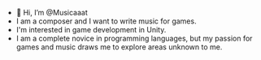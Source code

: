 - 👋 Hi, I’m @Musicaaat
- I am a composer and I want to write music for games.
- I'm interested in game development in Unity.
- I am a complete novice in programming languages, but my passion for games and music draws me to explore areas unknown to me.

<!---
Musicaaat/Musicaaat is a ✨ special ✨ repository because its `README.md` (this file) appears on your GitHub profile.
You can click the Preview link to take a look at your changes.
--->
